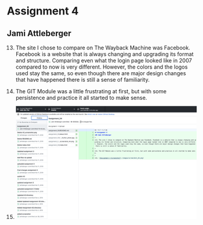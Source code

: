 # Assignment 4
## Jami Attleberger

13. The site I chose to compare on The Wayback Machine was Facebook. Facebook is a website that is always changing and upgrading its format and structure. Comparing even what the login page looked like in 2007 compared to now is very different. However, the colors and the logos used stay the same, so even though there are major design changes that have happened there is still a sense of familiarity.

14. The GIT Module was a little frustrating at first, but with some persistence and practice it all started to make sense.

15. ![Assignment 4 Screenshot](./images/Screenshot_A4.png)
